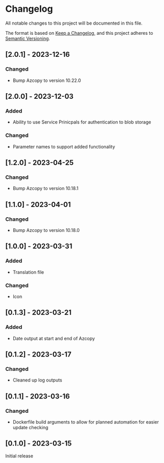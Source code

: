 # Changelog

All notable changes to this project will be documented in this file.

The format is based on [Keep a Changelog](https://keepachangelog.com/en/1.0.0/),
and this project adheres to [Semantic Versioning](https://semver.org/spec/v2.0.0.html).

## [2.0.1] - 2023-12-16

### Changed

- Bump Azcopy to version 10.22.0

## [2.0.0] - 2023-12-03

### Added

- Ability to use Service Prinicpals for authentication to blob storage

### Changed

- Parameter names to support added functionality

## [1.2.0] - 2023-04-25

### Changed

- Bump Azcopy to version 10.18.1

## [1.1.0] - 2023-04-01

### Changed

- Bump Azcopy to version 10.18.0

## [1.0.0] - 2023-03-31

### Added

- Translation file

### Changed

- Icon

## [0.1.3] - 2023-03-21

### Added

- Date output at start and end of Azcopy

## [0.1.2] - 2023-03-17

### Changed

- Cleaned up log outputs

## [0.1.1] - 2023-03-16

### Changed

- Dockerfile build arguments to allow for planned automation for easier update checking

## [0.1.0] - 2023-03-15

Initial release
